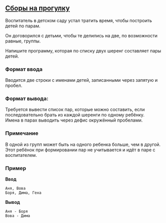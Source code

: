 ## [Сборы на прогулку](../../../solutions/3.4/34_b.py)

Воспитатель в детском саду устал тратить время, чтобы построить детей по парам.

Он договорился с детьми, чтобы те делились на две, по возможности равные, группы.

Напишите программу, которая по списку двух шеренг составляет пары детей.

### Формат ввода

Вводится две строки с именами детей, записанными через запятую и пробел.

### Формат вывода:

Требуется вывести список пар, которые можно составить, если последовательно брать из каждой шеренги по одному ребёнку.\
Имена в парах выводить через дефис окружённый пробелами.

### Примечание

В одной из групп может быть на одного ребенка больше, чем в другой.\
Этот ребёнок при формировании пар не учитывается и идёт в паре с воспитателем.

### Пример

**Ввод**
```plaintext
Аня, Вова
Боря, Дима, Гена
```

**Вывод**
```plaintext
Аня - Боря
Вова - Дима
```